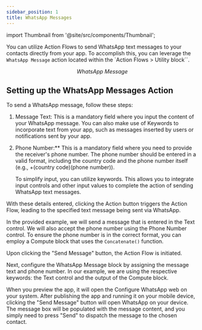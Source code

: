 ```yaml
---
sidebar_position: 1
title: WhatsApp Messages
---
```

import Thumbnail from '@site/src/components/Thumbnail';

You can utilize Action Flows to send WhatsApp text messages to your contacts directly from your app. To accomplish this, you can leverage the `WhatsApp Message` action located within the `Action Flows > Utility block``.

<figure>
<Thumbnail src="/img/reference/actionflow-blocks/whatsapp/whatsapp.jpeg" alt="WhatsApp Message" />
<figcaption align='center'><i>WhatsApp Message</i></figcaption>
</figure>

## Setting up the WhatsApp Messages Action

To send a WhatsApp message, follow these steps:

<figure>
<Thumbnail src="/img/reference/actionflow-blocks/whatsapp/feild.jpeg" alt="WhatsApp Message" />
</figure>

1. Message Text: This is a mandatory field where you input the content of your WhatsApp message. You can also make use of Keywords to incorporate text from your app, such as messages inserted by users or notifications sent by your app.

2. Phone Number:** This is a mandatory field where you need to provide the receiver's phone number. The phone number should be entered in a valid format, including the country code and the phone number itself (e.g., +(country code)(phone number)).

   To simplify input, you can utilize keywords. This allows you to integrate input controls and other input values to complete the action of sending WhatsApp text messages.

With these details entered, clicking the Action button triggers the Action Flow, leading to the specified text message being sent via WhatsApp.

In the provided example, we will send a message that is entered in the Text control. We will also accept the phone number using the Phone Number control. To ensure the phone number is in the correct format, you can employ a Compute block that uses the `Concatenate()` function.

Upon clicking the "Send Message" button, the Action Flow is initiated.




Next, configure the WhatsApp Message block by assigning the message text and phone number. In our example, we are using the respective keywords: the Text control and the output of the Compute block.

When you preview the app, it will open the Configure WhatsApp web on your system. After publishing the app and running it on your mobile device, clicking the "Send Message" button will open WhatsApp on your device. The message box will be populated with the message content, and you simply need to press "Send" to dispatch the message to the chosen contact.

<figure>
<Thumbnail src="/img/reference/actionflow-blocks/whatsapp/sent.jpeg" alt="WhatsApp Message" />
</figure>
